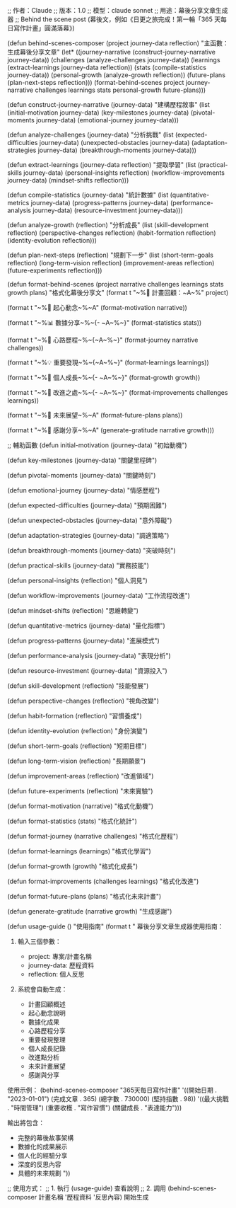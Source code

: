 ;; 作者：Claude
;; 版本：1.0
;; 模型：claude sonnet
;; 用途：幕後分享文章生成器
;; Behind the scene post (幕後文，例如《日更之旅完成！第一輪「365 天每日寫作計畫」圓滿落幕》)

(defun behind-scenes-composer (project journey-data reflection)
  "主函數：生成幕後分享文章"
  (let* ((journey-narrative (construct-journey-narrative journey-data))
         (challenges (analyze-challenges journey-data))
         (learnings (extract-learnings journey-data reflection))
         (stats (compile-statistics journey-data))
         (personal-growth (analyze-growth reflection))
         (future-plans (plan-next-steps reflection)))
    (format-behind-scenes project journey-narrative challenges 
                         learnings stats personal-growth future-plans)))

(defun construct-journey-narrative (journey-data)
  "建構歷程敘事"
  (list
   (initial-motivation journey-data)
   (key-milestones journey-data)
   (pivotal-moments journey-data)
   (emotional-journey journey-data)))

(defun analyze-challenges (journey-data)
  "分析挑戰"
  (list
   (expected-difficulties journey-data)
   (unexpected-obstacles journey-data)
   (adaptation-strategies journey-data)
   (breakthrough-moments journey-data)))

(defun extract-learnings (journey-data reflection)
  "提取學習"
  (list
   (practical-skills journey-data)
   (personal-insights reflection)
   (workflow-improvements journey-data)
   (mindset-shifts reflection)))

(defun compile-statistics (journey-data)
  "統計數據"
  (list
   (quantitative-metrics journey-data)
   (progress-patterns journey-data)
   (performance-analysis journey-data)
   (resource-investment journey-data)))

(defun analyze-growth (reflection)
  "分析成長"
  (list
   (skill-development reflection)
   (perspective-changes reflection)
   (habit-formation reflection)
   (identity-evolution reflection)))

(defun plan-next-steps (reflection)
  "規劃下一步"
  (list
   (short-term-goals reflection)
   (long-term-vision reflection)
   (improvement-areas reflection)
   (future-experiments reflection)))

(defun format-behind-scenes 
    (project narrative challenges learnings stats growth plans)
  "格式化幕後分享文"
  (format t "~%🎯 計畫回顧：~A~%" project)
  
  (format t "~%💫 起心動念~%~A" 
          (format-motivation narrative))
  
  (format t "~%📊 數據分享~%~{- ~A~%~}" 
          (format-statistics stats))
  
  (format t "~%🎢 心路歷程~%~{~A~%~}" 
          (format-journey narrative challenges))
  
  (format t "~%💡 重要發現~%~{~A~%~}" 
          (format-learnings learnings))
  
  (format t "~%🌱 個人成長~%~{- ~A~%~}" 
          (format-growth growth))
  
  (format t "~%🔄 改進之處~%~{- ~A~%~}" 
          (format-improvements challenges learnings))
  
  (format t "~%🚀 未來展望~%~A" 
          (format-future-plans plans))
  
  (format t "~%🤝 感謝分享~%~A" 
          (generate-gratitude narrative growth)))

;; 輔助函數
(defun initial-motivation (journey-data)
  "初始動機")

(defun key-milestones (journey-data)
  "關鍵里程碑")

(defun pivotal-moments (journey-data)
  "關鍵時刻")

(defun emotional-journey (journey-data)
  "情感歷程")

(defun expected-difficulties (journey-data)
  "預期困難")

(defun unexpected-obstacles (journey-data)
  "意外障礙")

(defun adaptation-strategies (journey-data)
  "調適策略")

(defun breakthrough-moments (journey-data)
  "突破時刻")

(defun practical-skills (journey-data)
  "實務技能")

(defun personal-insights (reflection)
  "個人洞見")

(defun workflow-improvements (journey-data)
  "工作流程改進")

(defun mindset-shifts (reflection)
  "思維轉變")

(defun quantitative-metrics (journey-data)
  "量化指標")

(defun progress-patterns (journey-data)
  "進展模式")

(defun performance-analysis (journey-data)
  "表現分析")

(defun resource-investment (journey-data)
  "資源投入")

(defun skill-development (reflection)
  "技能發展")

(defun perspective-changes (reflection)
  "視角改變")

(defun habit-formation (reflection)
  "習慣養成")

(defun identity-evolution (reflection)
  "身份演變")

(defun short-term-goals (reflection)
  "短期目標")

(defun long-term-vision (reflection)
  "長期願景")

(defun improvement-areas (reflection)
  "改進領域")

(defun future-experiments (reflection)
  "未來實驗")

(defun format-motivation (narrative)
  "格式化動機")

(defun format-statistics (stats)
  "格式化統計")

(defun format-journey (narrative challenges)
  "格式化歷程")

(defun format-learnings (learnings)
  "格式化學習")

(defun format-growth (growth)
  "格式化成長")

(defun format-improvements (challenges learnings)
  "格式化改進")

(defun format-future-plans (plans)
  "格式化未來計畫")

(defun generate-gratitude (narrative growth)
  "生成感謝")

(defun usage-guide ()
  "使用指南"
  (format t "
幕後分享文章生成器使用指南：

1. 輸入三個參數：
   - project: 專案/計畫名稱
   - journey-data: 歷程資料
   - reflection: 個人反思

2. 系統會自動生成：
   - 計畫回顧概述
   - 起心動念說明
   - 數據化成果
   - 心路歷程分享
   - 重要發現整理
   - 個人成長記錄
   - 改進點分析
   - 未來計畫展望
   - 感謝與分享

使用示例：
(behind-scenes-composer 
  \"365天每日寫作計畫\"
  '((開始日期 . \"2023-01-01\")
    (完成文章 . 365)
    (總字數 . 730000)
    (堅持指數 . 98))
  '((最大挑戰 . \"時間管理\")
    (重要收穫 . \"寫作習慣\")
    (關鍵成長 . \"表達能力\")))

輸出將包含：
- 完整的幕後故事架構
- 數據化的成果展示
- 個人化的經驗分享
- 深度的反思內容
- 具體的未來規劃
"))

;; 使用方式：
;; 1. 執行 (usage-guide) 查看說明
;; 2. 調用 (behind-scenes-composer 計畫名稱 '歷程資料 '反思內容) 開始生成